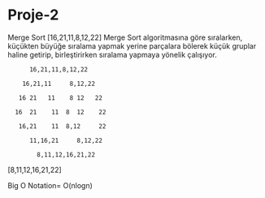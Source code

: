 # Proje-2

Merge Sort
[16,21,11,8,12,22] Merge Sort algoritmasına göre sıralarken, küçükten büyüğe sıralama yapmak yerine parçalara bölerek küçük gruplar haline getirip, birleştirirken sıralama yapmaya yönelik çalışıyor.

          16,21,11,8,12,22

        16,21,11     8,12,22
       
       16 21   11    8 12   22
        
      16  21    11  8  12    22
        
       16,21    11  8,12     22
          
          11,16,21     8,12,22
            
            8,11,12,16,21,22
 [8,11,12,16,21,22] 

 Big O Notation= O(nlogn)

